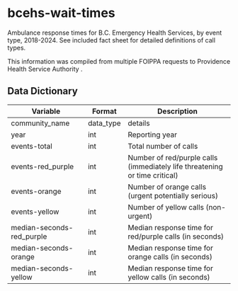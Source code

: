 # bcehs-wait-times
Ambulance response times for B.C. Emergency Health Services, by event type, 2018-2024. See included fact sheet for detailed definitions of call types.

This information was compiled from multiple FOIPPA requests to Providence Health Service Authority .

## Data Dictionary
| Variable | Format | Description 
| --- | --- | --- |
| community_name | data_type | details
| year | int | Reporting year
| events-total | int | Total number of calls
| events-red_purple | int | Number of red/purple calls (immediately life threatening or time critical)
| events-orange | int | Number of orange calls (urgent potentially serious)
| events-yellow | int | Number of yellow calls (non-urgent)
| median-seconds-red_purple | int | Median response time for red/purple calls (in seconds)
| median-seconds-orange | int | Median response time for orange calls (in seconds)
| median-seconds-yellow | int| Median response time for yellow calls (in seconds)